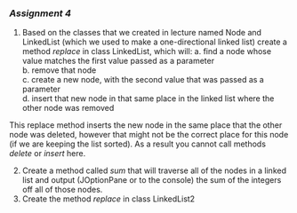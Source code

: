 ### _Assignment 4_  
1. Based on the classes that we created in lecture named Node and LinkedList (which we used to make a one-directional linked list) create a method _replace_ in class LinkedList, which will:
    a. find a node whose value matches the first value passed as a parameter  
    b. remove that node  
    c. create a new node, with the second value that was passed as a parameter  
    d. insert that new node in that same place in the linked list where the other node was removed  

This replace method inserts the new node in the same place that the other node was deleted, however that might not be the correct place for this node (if we are keeping the list sorted). As a result you cannot call methods _delete_ or _insert_ here.

2. Create a method called _sum_ that will traverse all of the nodes in a linked list and output (JOptionPane or to the console) the sum of the integers off all of those nodes.  
3. Create the method _replace_ in class LinkedList2
